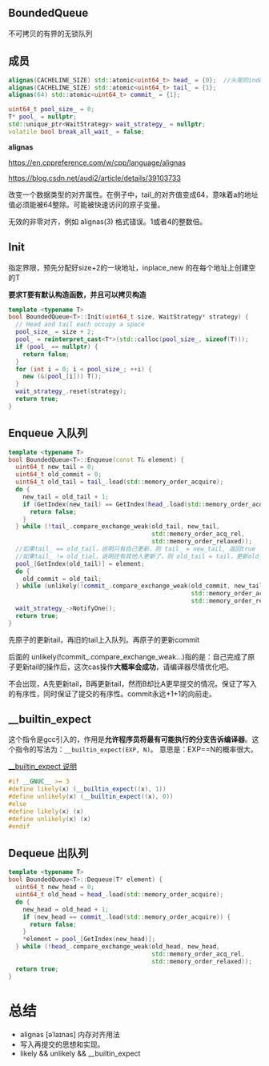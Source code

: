## BoundedQueue ##

不可拷贝的有界的无锁队列

## 成员 ##

```cpp
alignas(CACHELINE_SIZE) std::atomic<uint64_t> head_ = {0};  //头尾的index以及commit的index
alignas(CACHELINE_SIZE) std::atomic<uint64_t> tail_ = {1};
alignas(64) std::atomic<uint64_t> commit_ = {1};

uint64_t pool_size_ = 0;
T* pool_ = nullptr;
std::unique_ptr<WaitStrategy> wait_strategy_ = nullptr;
volatile bool break_all_wait_ = false;
```

**alignas** 

https://en.cppreference.com/w/cpp/language/alignas

https://blog.csdn.net/audi2/article/details/39103733

改变一个数据类型的对齐属性。在例子中，tail_的对齐值变成64，意味着a的地址值必须能被64整除。可能被快速访问的原子变量。

无效的非零对齐，例如 alignas(3) 格式错误。1或者4的整数倍。

## Init ##

指定界限，预先分配好size+2的一块地址，inplace_new 的在每个地址上创建空的T

**要求T要有默认构造函数，并且可以拷贝构造**

```cpp
template <typename T>
bool BoundedQueue<T>::Init(uint64_t size, WaitStrategy* strategy) {
  // Head and tail each occupy a space
  pool_size_ = size + 2;
  pool_ = reinterpret_cast<T*>(std::calloc(pool_size_, sizeof(T)));
  if (pool_ == nullptr) {
    return false;
  }
  for (int i = 0; i < pool_size_; ++i) {
    new (&(pool_[i])) T();
  }
  wait_strategy_.reset(strategy);
  return true;
}

```

## Enqueue 入队列 ##

```cpp
template <typename T>
bool BoundedQueue<T>::Enqueue(const T& element) {
  uint64_t new_tail = 0;
  uint64_t old_commit = 0;
  uint64_t old_tail = tail_.load(std::memory_order_acquire);
  do {
    new_tail = old_tail + 1;
    if (GetIndex(new_tail) == GetIndex(head_.load(std::memory_order_acquire))) {
      return false;
    }
  } while (!tail_.compare_exchange_weak(old_tail, new_tail,
                                        std::memory_order_acq_rel,
                                        std::memory_order_relaxed));
  //如果tail_ == old_tail，说明只有自己更新，则 tail_ = new_tail, 返回true
  //如果tail_ != old_tial，说明还有其他人更新了，则 old_tail = tail，更新old_tail，返回false，再继续
  pool_[GetIndex(old_tail)] = element;
  do {
    old_commit = old_tail;
  } while (unlikely(!commit_.compare_exchange_weak(old_commit, new_tail,
                                                   std::memory_order_acq_rel,
                                                   std::memory_order_relaxed)));
  wait_strategy_->NotifyOne();
  return true;
}
```

先原子的更新tail，再旧的tail上入队列。再原子的更新commit

后面的 unlikely(!commit_.compare_exchange_weak...)指的是：自己完成了原子更新tail的操作后，这次cas操作**大概率会成功**，请编译器尽情优化吧。

不会出现，A先更新tail，B再更新tail，然而B却比A更早提交的情况。保证了写入的有序性，同时保证了提交的有序性。commit永远+1+1的向前走。

## __builtin_expect ##

这个指令是gcc引入的，作用是**允许程序员将最有可能执行的分支告诉编译器**。这个指令的写法为：`__builtin_expect(EXP, N)`。
意思是：EXP==N的概率很大。

[__builtin_expect 说明](https://www.jianshu.com/p/2684613a300f)

```cpp
#if __GNUC__ >= 3
#define likely(x) (__builtin_expect((x), 1))
#define unlikely(x) (__builtin_expect((x), 0))
#else
#define likely(x) (x)
#define unlikely(x) (x)
#endif
```

## Dequeue 出队列 ##

```CPP
template <typename T>
bool BoundedQueue<T>::Dequeue(T* element) {
  uint64_t new_head = 0;
  uint64_t old_head = head_.load(std::memory_order_acquire);
  do {
    new_head = old_head + 1;
    if (new_head == commit_.load(std::memory_order_acquire)) {
      return false;
    }
    *element = pool_[GetIndex(new_head)];
  } while (!head_.compare_exchange_weak(old_head, new_head,
                                        std::memory_order_acq_rel,
                                        std::memory_order_relaxed));
  return true;
}
```

# 总结 #

- alignas [əˈlaɪnas] 内存对齐用法
- 写入再提交的思想和实现。
- likely && unlikely && __builtin_expect